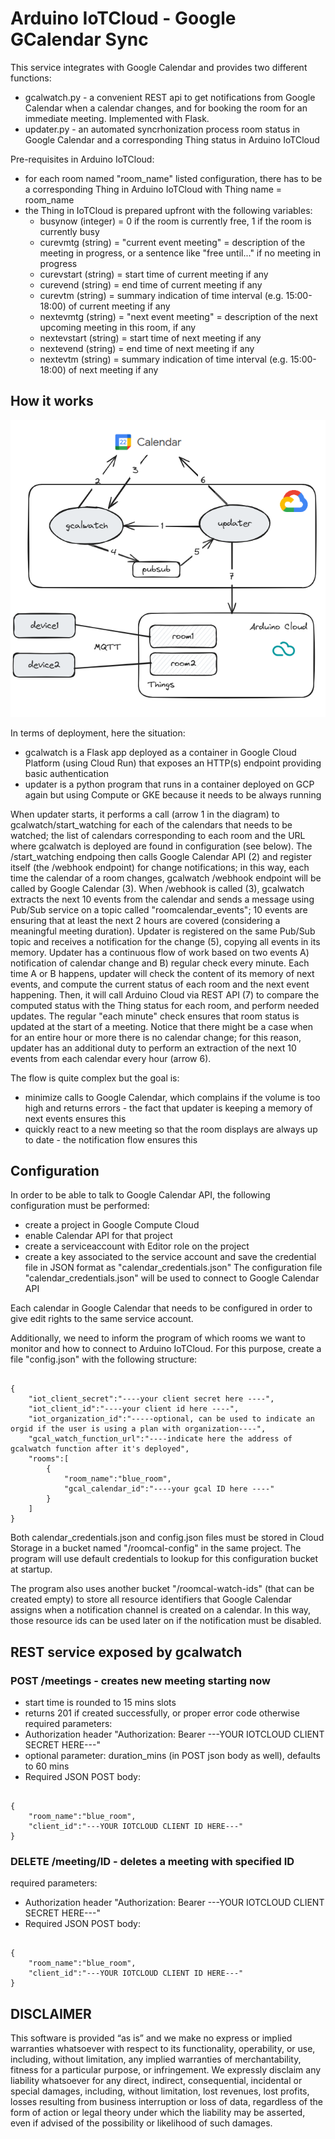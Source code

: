 # Arduino IoTCloud - Google GCalendar Sync

This service integrates with Google Calendar and provides two different functions:
* gcalwatch.py - a convenient REST api to get notifications from Google Calendar when a calendar changes, and for booking the room for an immediate meeting. Implemented with Flask.
* updater.py - an automated syncrhonization process room status in Google Calendar and a corresponding Thing status in Arduino IoTCloud

Pre-requisites in Arduino IoTCloud:
* for each room named "room_name" listed configuration, there has to be a corresponding Thing in Arduino IoTCloud with Thing name = room_name
* the Thing in IoTCloud is prepared upfront with the following variables:
   * busynow (integer) = 0 if the room is currently free, 1 if the room is currently busy
   * curevmtg (string) = "current event meeting" = description of the meeting in progress, or a sentence like "free until..." if no meeting in progress
   * curevstart (string) = start time of current meeting if any
   * curevend (string) = end time of current meeting if any
   * curevtm (string) = summary indication of time interval (e.g. 15:00-18:00) of current meeting if any
   * nextevmtg (string) = "next event meeting" = description of the next upcoming meeting in this room, if any
   * nextevstart (string) = start time of next meeting if any
   * nextevend (string) = end time of next meeting if any
   * nextevtm (string) = summary indication of time interval (e.g. 15:00-18:00) of next meeting if any

## How it works

![Arch diagram](/images/gcalsync.png?raw=true)

In terms of deployment, here the situation:
* gcalwatch is a Flask app deployed as a container in Google Cloud Platform (using Cloud Run) that exposes an HTTP(s) endpoint providing basic authentication
* updater is a python program that runs in a container deployed on GCP again but using Compute or GKE because it needs to be always running

When updater starts, it performs a call (arrow 1 in the diagram) to gcalwatch/start_watching for each of the calendars that needs to be watched; the list of calendars corresponding to each room and the URL where gcalwatch is deployed are found in configuration (see below).
The /start_watching endpoing then calls Google Calendar API (2) and register itself (the /webhook endpoint) for change notifications; 
in this way, each time the calendar of a room changes, gcalwatch /webhook endpoint will be called by Google Calendar (3).
When /webhook is called (3), gcalwatch extracts the next 10 events from the calendar and sends a message using Pub/Sub service on a topic called "roomcalendar_events"; 10 events are ensuring that at least the next 2 hours are covered (considering a meaningful meeting duration).
Updater is registered on the same Pub/Sub topic and receives a notification for the change (5), copying all events in its memory.
Updater has a continuous flow of work based on two events A) notification of calendar change and B) regular check every minute. Each time A or B happens, updater will check the content of its memory of next events, and compute the current status of each room and the next event happening. Then, it will call Arduino Cloud via REST API (7) to compare the computed status with the Thing status for each room, and perform needed updates. The regular "each minute" check ensures that room status is updated at the start of a meeting.
Notice that there might be a case when for an entire hour or more there is no calendar change; for this reason, updater has an additional duty to perform an extraction of the next 10 events from each calendar every hour (arrow 6).

The flow is quite complex but the goal is:
* minimize calls to Google Calendar, which complains if the volume is too high and returns errors - the fact that updater is keeping a memory of next events ensures this
* quickly react to a new meeting so that the room displays are always up to date - the notification flow ensures this



## Configuration 

In order to be able to talk to Google Calendar API, the following configuration must be performed:
* create a project in Google Compute Cloud
* enable Calendar API for that project
* create a serviceaccount with Editor role on the project
* create a key associated to the service account and save the credential file in JSON format as "calendar_credentials.json"
The configuration file "calendar_credentials.json" will be used to connect to Google Calendar API

Each calendar in Google Calendar that needs to be configured in order to give edit rights to the same service account.

Additionally, we need to inform the program of which rooms we want to monitor and how to connect to Arduino IoTCloud.
For this purpose, create a file "config.json" with the following structure:

```

{
    "iot_client_secret":"----your client secret here ----",
    "iot_client_id":"----your client id here ----",
    "iot_organization_id":"-----optional, can be used to indicate an orgid if the user is using a plan with organization----",
    "gcal_watch_function_url":"----indicate here the address of gcalwatch function after it's deployed",
    "rooms":[
        {
            "room_name":"blue_room",
            "gcal_calendar_id":"----your gcal ID here ----"
        }
    ]
}

```

Both calendar_credentials.json and config.json files must be stored in Cloud Storage in a bucket named "/roomcal-config" in the same project. The program will use default credentials to lookup for this configuration bucket at startup.

The program also uses another bucket "/roomcal-watch-ids" (that can be created empty) to store all resource identifiers that Google Calendar assigns when a notification channel is created on a calendar. In this way, those resource ids can be used later on if the notification must be disabled.


## REST service exposed by gcalwatch

### POST /meetings  - creates new meeting starting now 
* start time is rounded to 15 mins slots
* returns 201 if created successfully, or proper error code otherwise
required parameters:
* Authorization header "Authorization: Bearer ---YOUR IOTCLOUD CLIENT SECRET HERE---"
* optional parameter: duration_mins (in POST json body as well), defaults to 60 mins
* Required JSON POST body:
```

{
    "room_name":"blue_room",
    "client_id":"---YOUR IOTCLOUD CLIENT ID HERE---"
}

```

### DELETE /meeting/ID  - deletes a meeting with specified ID
required parameters:
* Authorization header "Authorization: Bearer ---YOUR IOTCLOUD CLIENT SECRET HERE---"
* Required JSON POST body:
```

{
    "room_name":"blue_room",
    "client_id":"---YOUR IOTCLOUD CLIENT ID HERE---"
}

``` 


## DISCLAIMER

This software is provided “as is” and we make no express or implied warranties whatsoever with respect to its functionality, operability, or use, including, without limitation, any implied warranties of merchantability, fitness for a particular purpose, or infringement. We expressly disclaim any liability whatsoever for any direct, indirect, consequential, incidental or special damages, including, without limitation, lost revenues, lost profits, losses resulting from business interruption or loss of data, regardless of the form of action or legal theory under which the liability may be asserted, even if advised of the possibility or likelihood of such damages.